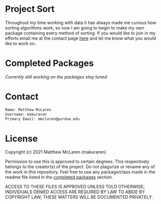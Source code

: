 # Project Sort

Throughout my time working with data it has always made me curious how sorting algorithms work, so now I am going to
begin to make my own package containing every method of sorting. If you would like to join in my efforts email me at the
contact page [here](https://github.com/makuraren/Sort/blob/main/README.md#contact) and let me know what you would like
to work on.

# Completed Packages

*Currently still working on the packages stay tuned*

# Contact

```txt
Name: Matthew McLaren  
Username: makuraren  
Primary Email: mmclaren@purdue.edu
``` 

# License

Copyright (c) 2021 Matthew McLaren (makuraren)

Permission to use this is approved to certain degrees. This respectively belongs to the creator(s) of the project. Do
not plagorize or rename any of the work in this repository. Feel free to use any package/class made in the readme file
listed in the [completed packages](https://github.com/makuraren/Sort/blob/main/README.md#completed-packages) section.

ACCESS TO THESE FILES IS APPROVED UNLESS TOLD OTHERWISE; INDIVIDUALS DENIED ACCESS ARE REQUIRED BY LAW TO ABIDE BY
COPYRIGHT LAW; THESE MATTERS WILL BE DOCUMENTED PRIVATELY.
